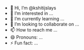 - 👋 Hi, I’m @kshitijslays
- 👀 I’m interested in ...
- 🌱 I’m currently learning ...
- 💞️ I’m looking to collaborate on ...
- 📫 How to reach me ...
- 😄 Pronouns: ...
- ⚡ Fun fact: ...

<!---
kshitijslays/kshitijslays is a ✨ special ✨ repository because its `README.md` (this file) appears on your GitHub profile.
You can click the Preview link to take a look at your changes.
--->
